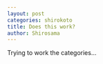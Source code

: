 ```yaml
---
layout: post
categories: shirokoto
title: Does this work?
author: Shirosama
---
```


Trying to work the categories...
